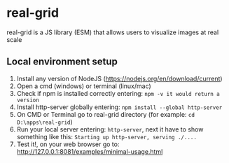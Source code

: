 # real-grid
real-grid is a JS library (ESM) that allows users to visualize images at real scale
## Local environment setup
1. Install any version of NodeJS (https://nodejs.org/en/download/current)
2. Open a cmd (windows) or terminal (linux/mac)
3. Check if npm is installed correctly entering: ```npm -v it would return a version```
4. Install http-server globally entering: ```npm install --global http-server```
5. On CMD or Terminal go to real-grid directory (for example: ```cd D:\apps\real-grid```)
6. Run your local server entering: ```http-server```, next it have to show something like this: ```Starting up http-server, serving ./....```
7. Test it!, on your web browser go to: http://127.0.0.1:8081/examples/minimal-usage.html
